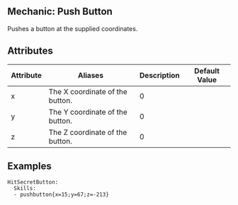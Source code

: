 Mechanic: Push Button
---------------------

Pushes a button at the supplied coordinates.

Attributes
----------

| Attribute | Aliases                         | Description | Default Value |
|-----------|---------------------------------|-------------|---------------|
| x         | The X coordinate of the button. | 0           |               |
| y         | The Y coordinate of the button. | 0           |               |
| z         | The Z coordinate of the button. | 0           |               |

  

Examples
--------

    HitSecretButton:
      Skills:
      - pushbutton{x=15;y=67;z=-213}
